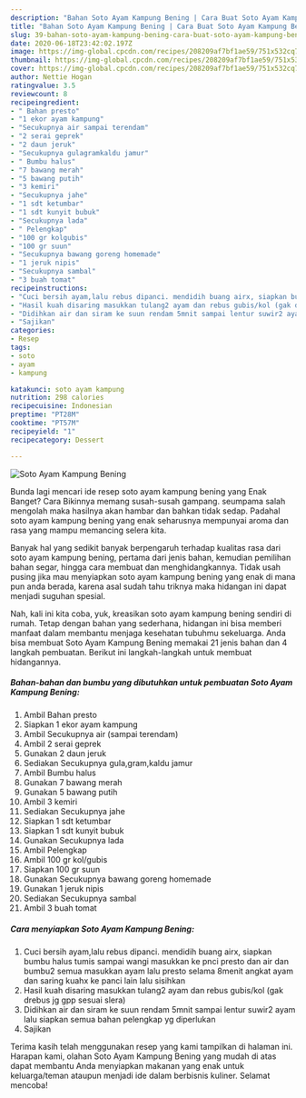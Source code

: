 ```yaml
---
description: "Bahan Soto Ayam Kampung Bening | Cara Buat Soto Ayam Kampung Bening Yang Lezat"
title: "Bahan Soto Ayam Kampung Bening | Cara Buat Soto Ayam Kampung Bening Yang Lezat"
slug: 39-bahan-soto-ayam-kampung-bening-cara-buat-soto-ayam-kampung-bening-yang-lezat
date: 2020-06-18T23:42:02.197Z
image: https://img-global.cpcdn.com/recipes/208209af7bf1ae59/751x532cq70/soto-ayam-kampung-bening-foto-resep-utama.jpg
thumbnail: https://img-global.cpcdn.com/recipes/208209af7bf1ae59/751x532cq70/soto-ayam-kampung-bening-foto-resep-utama.jpg
cover: https://img-global.cpcdn.com/recipes/208209af7bf1ae59/751x532cq70/soto-ayam-kampung-bening-foto-resep-utama.jpg
author: Nettie Hogan
ratingvalue: 3.5
reviewcount: 8
recipeingredient:
- " Bahan presto"
- "1 ekor ayam kampung"
- "Secukupnya air sampai terendam"
- "2 serai geprek"
- "2 daun jeruk"
- "Secukupnya gulagramkaldu jamur"
- " Bumbu halus"
- "7 bawang merah"
- "5 bawang putih"
- "3 kemiri"
- "Secukupnya jahe"
- "1 sdt ketumbar"
- "1 sdt kunyit bubuk"
- "Secukupnya lada"
- " Pelengkap"
- "100 gr kolgubis"
- "100 gr suun"
- "Secukupnya bawang goreng homemade"
- "1 jeruk nipis"
- "Secukupnya sambal"
- "3 buah tomat"
recipeinstructions:
- "Cuci bersih ayam,lalu rebus dipanci. mendidih buang airx, siapkan bumbu halus tumis sampai wangi masukkan ke pnci presto dan air dan bumbu2 semua masukkan ayam lalu presto selama 8menit angkat ayam dan saring kuahx ke panci lain lalu sisihkan"
- "Hasil kuah disaring masukkan tulang2 ayam dan rebus gubis/kol (gak drebus jg gpp sesuai slera)"
- "Didihkan air dan siram ke suun rendam 5mnit sampai lentur suwir2 ayam lalu siapkan semua bahan pelengkap yg diperlukan"
- "Sajikan"
categories:
- Resep
tags:
- soto
- ayam
- kampung

katakunci: soto ayam kampung 
nutrition: 298 calories
recipecuisine: Indonesian
preptime: "PT28M"
cooktime: "PT57M"
recipeyield: "1"
recipecategory: Dessert

---
```



![Soto Ayam Kampung Bening](https://img-global.cpcdn.com/recipes/208209af7bf1ae59/751x532cq70/soto-ayam-kampung-bening-foto-resep-utama.jpg)

Bunda lagi mencari ide resep soto ayam kampung bening yang Enak Banget? Cara Bikinnya memang susah-susah gampang. seumpama salah mengolah maka hasilnya akan hambar dan bahkan tidak sedap. Padahal soto ayam kampung bening yang enak seharusnya mempunyai aroma dan rasa yang mampu memancing selera kita.

Banyak hal yang sedikit banyak berpengaruh terhadap kualitas rasa dari soto ayam kampung bening, pertama dari jenis bahan, kemudian pemilihan bahan segar, hingga cara membuat dan menghidangkannya. Tidak usah pusing jika mau menyiapkan soto ayam kampung bening yang enak di mana pun anda berada, karena asal sudah tahu triknya maka hidangan ini dapat menjadi suguhan spesial.




Nah, kali ini kita coba, yuk, kreasikan soto ayam kampung bening sendiri di rumah. Tetap dengan bahan yang sederhana, hidangan ini bisa memberi manfaat dalam membantu menjaga kesehatan tubuhmu sekeluarga. Anda bisa membuat Soto Ayam Kampung Bening memakai 21 jenis bahan dan 4 langkah pembuatan. Berikut ini langkah-langkah untuk membuat hidangannya.

<!--inarticleads1-->

##### Bahan-bahan dan bumbu yang dibutuhkan untuk pembuatan Soto Ayam Kampung Bening:

1. Ambil  Bahan presto
1. Siapkan 1 ekor ayam kampung
1. Ambil Secukupnya air (sampai terendam)
1. Ambil 2 serai geprek
1. Gunakan 2 daun jeruk
1. Sediakan Secukupnya gula,gram,kaldu jamur
1. Ambil  Bumbu halus
1. Gunakan 7 bawang merah
1. Gunakan 5 bawang putih
1. Ambil 3 kemiri
1. Sediakan Secukupnya jahe
1. Siapkan 1 sdt ketumbar
1. Siapkan 1 sdt kunyit bubuk
1. Gunakan Secukupnya lada
1. Ambil  Pelengkap
1. Ambil 100 gr kol/gubis
1. Siapkan 100 gr suun
1. Gunakan Secukupnya bawang goreng homemade
1. Gunakan 1 jeruk nipis
1. Sediakan Secukupnya sambal
1. Ambil 3 buah tomat




<!--inarticleads2-->

##### Cara menyiapkan Soto Ayam Kampung Bening:

1. Cuci bersih ayam,lalu rebus dipanci. mendidih buang airx, siapkan bumbu halus tumis sampai wangi masukkan ke pnci presto dan air dan bumbu2 semua masukkan ayam lalu presto selama 8menit angkat ayam dan saring kuahx ke panci lain lalu sisihkan
1. Hasil kuah disaring masukkan tulang2 ayam dan rebus gubis/kol (gak drebus jg gpp sesuai slera)
1. Didihkan air dan siram ke suun rendam 5mnit sampai lentur suwir2 ayam lalu siapkan semua bahan pelengkap yg diperlukan
1. Sajikan




Terima kasih telah menggunakan resep yang kami tampilkan di halaman ini. Harapan kami, olahan Soto Ayam Kampung Bening yang mudah di atas dapat membantu Anda menyiapkan makanan yang enak untuk keluarga/teman ataupun menjadi ide dalam berbisnis kuliner. Selamat mencoba!

